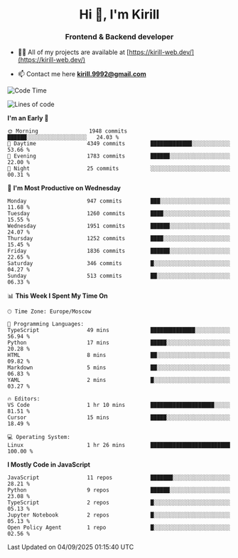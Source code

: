 <h1 align="center">Hi 👋, I'm Kirill</h1>
<h3 align="center">Frontend & Backend developer</h3>

- 👨‍💻 All of my projects are available at [https://kirill-web.dev/](https://kirill-web.dev/)

- 📫 Contact me here **kirill.9992@gmail.com**











<!--START_SECTION:waka-->
![Code Time](http://img.shields.io/badge/Code%20Time-2%2C326%20hrs%2010%20mins-blue)

![Lines of code](https://img.shields.io/badge/From%20Hello%20World%20I%27ve%20Written-5.1%20million%20lines%20of%20code-blue)

**I'm an Early 🐤** 

```text
🌞 Morning                1948 commits        ██████░░░░░░░░░░░░░░░░░░░   24.03 % 
🌆 Daytime                4349 commits        █████████████░░░░░░░░░░░░   53.66 % 
🌃 Evening                1783 commits        ██████░░░░░░░░░░░░░░░░░░░   22.00 % 
🌙 Night                  25 commits          ░░░░░░░░░░░░░░░░░░░░░░░░░   00.31 % 
```
📅 **I'm Most Productive on Wednesday** 

```text
Monday                   947 commits         ███░░░░░░░░░░░░░░░░░░░░░░   11.68 % 
Tuesday                  1260 commits        ████░░░░░░░░░░░░░░░░░░░░░   15.55 % 
Wednesday                1951 commits        ██████░░░░░░░░░░░░░░░░░░░   24.07 % 
Thursday                 1252 commits        ████░░░░░░░░░░░░░░░░░░░░░   15.45 % 
Friday                   1836 commits        ██████░░░░░░░░░░░░░░░░░░░   22.65 % 
Saturday                 346 commits         █░░░░░░░░░░░░░░░░░░░░░░░░   04.27 % 
Sunday                   513 commits         ██░░░░░░░░░░░░░░░░░░░░░░░   06.33 % 
```


📊 **This Week I Spent My Time On** 

```text
🕑︎ Time Zone: Europe/Moscow

💬 Programming Languages: 
TypeScript               49 mins             ██████████████░░░░░░░░░░░   56.94 % 
Python                   17 mins             █████░░░░░░░░░░░░░░░░░░░░   20.28 % 
HTML                     8 mins              ██░░░░░░░░░░░░░░░░░░░░░░░   09.82 % 
Markdown                 5 mins              ██░░░░░░░░░░░░░░░░░░░░░░░   06.83 % 
YAML                     2 mins              █░░░░░░░░░░░░░░░░░░░░░░░░   03.27 % 

🔥 Editors: 
VS Code                  1 hr 10 mins        ████████████████████░░░░░   81.51 % 
Cursor                   15 mins             █████░░░░░░░░░░░░░░░░░░░░   18.49 % 

💻 Operating System: 
Linux                    1 hr 26 mins        █████████████████████████   100.00 % 
```

**I Mostly Code in JavaScript** 

```text
JavaScript               11 repos            ███████░░░░░░░░░░░░░░░░░░   28.21 % 
Python                   9 repos             ██████░░░░░░░░░░░░░░░░░░░   23.08 % 
TypeScript               2 repos             █░░░░░░░░░░░░░░░░░░░░░░░░   05.13 % 
Jupyter Notebook         2 repos             █░░░░░░░░░░░░░░░░░░░░░░░░   05.13 % 
Open Policy Agent        1 repo              █░░░░░░░░░░░░░░░░░░░░░░░░   02.56 % 
```




 Last Updated on 04/09/2025 01:15:40 UTC
<!--END_SECTION:waka-->
